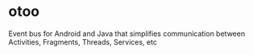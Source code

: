 # otoo
Event bus for Android and Java that simplifies communication between Activities, Fragments, Threads, Services, etc
